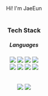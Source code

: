 <!--### Hi there 👋-->

<!--
**simi-22/simi-22** is a ✨ _special_ ✨ repository because its `README.md` (this file) appears on your GitHub profile.

Here are some ideas to get you started:

- 🔭 I’m currently working on ...
- 🌱 I’m currently learning ...
- 👯 I’m looking to collaborate on ...
- 🤔 I’m looking for help with ...
- 💬 Ask me about ...
- 📫 How to reach me: ...
- 😄 Pronouns: ...
- ⚡ Fun fact: ...
-->


<div align="center">Hi! I'm JaeEun</div>

</br>
<h3 align="center"> Tech Stack </h3>
<h5 align="center">Languages</h5>
<div display="flex" align="center">
  <img src="https://img.shields.io/badge/HTML5-E34F26?style=flat&logo=html5&logoColor=white">
  <img src="https://img.shields.io/badge/CSS3-1572B6?style=flat&logo=css3&logoColor=white">
  <img src="https://img.shields.io/badge/JavaScript-F7DF1E?style=flat&logo=javascript&logoColor=white"/>
  <img src="https://img.shields.io/badge/React-61DAFB?style=flat&logo=react&logoColor=white">
</div>
<div display="flex" align="center">
  <img src="https://img.shields.io/badge/Scss-CC6699?style=flat&logo=sass&logoColor=white">
  <img src="https://img.shields.io/badge/jQuery-1572B6?style=flat&logo=jQuery&logoColor=white">
  <img src="https://img.shields.io/badge/Bootstrap-884a9b?style=flat&logo=Bootstrap&logoColor=white">
  <img src="https://img.shields.io/badge/Vite-ffad20?style=flat&logo=Vite&logoColor=white">
</div>
</br>
</br>
<div display="flex" align="center">
<img src="https://img.shields.io/badge/visualstudiocode-007ACC?style=for-the-badge&logo=java&logoColor=white">
<img src="https://img.shields.io/badge/github-181717?style=for-the-badge&logo=java&logoColor=white">
</div>
